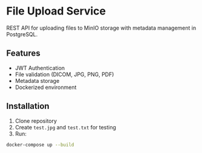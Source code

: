 # File Upload Service

REST API for uploading files to MinIO storage with metadata management in PostgreSQL.

## Features

- JWT Authentication
- File validation (DICOM, JPG, PNG, PDF)
- Metadata storage
- Dockerized environment

## Installation

1. Clone repository
2. Create `test.jpg` and `test.txt` for testing
3. Run:
```bash
docker-compose up --build